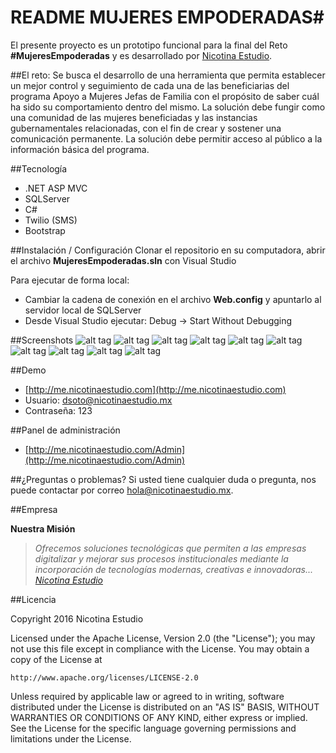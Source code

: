 # README MUJERES EMPODERADAS#

El presente proyecto es un prototipo funcional para la final del Reto **#MujeresEmpoderadas** y es desarrollado por [Nicotina Estudio](http://www.nicotinaestudio.com). 

##El reto:
Se busca el desarrollo de una herramienta que permita establecer un mejor control y seguimiento de cada una de las beneficiarias del programa Apoyo a Mujeres Jefas de Familia con el propósito de saber cuál ha sido su comportamiento dentro del mismo. La solución debe fungir como una comunidad de las mujeres beneficiadas y las instancias gubernamentales relacionadas, con el fin de crear y sostener una comunicación permanente. La solución debe permitir acceso al público a la información básica del programa.

##Tecnología

- .NET ASP MVC
- SQLServer
- C#
- Twilio (SMS)
- Bootstrap

##Instalación / Configuración 
Clonar el repositorio en su computadora, abrir el archivo **MujeresEmpoderadas.sln** con Visual Studio

Para ejecutar de forma local:

- Cambiar la cadena de conexión en el archivo **Web.config** y apuntarlo al servidor local de SQLServer
- Desde Visual Studio ejecutar: Debug -> Start Without Debugging

##Screenshots
![alt tag](http://me.nicotinaestudio.com/Content/Imagenes/Capturas/me-portada.jpg)
![alt tag](http://me.nicotinaestudio.com/Content/Imagenes/Capturas/me-perfil.jpg)
![alt tag](http://me.nicotinaestudio.com/Content/Imagenes/Capturas/me-bienes-y-servicios.jpg)
![alt tag](http://me.nicotinaestudio.com/Content/Imagenes/Capturas/me-bolsa-de-trabajo.jpg)
![alt tag](http://me.nicotinaestudio.com/Content/Imagenes/Capturas/me-convocatorias.jpg)
![alt tag](http://me.nicotinaestudio.com/Content/Imagenes/Capturas/me-preinscripcion.jpg)
![alt tag](http://me.nicotinaestudio.com/Content/Imagenes/Capturas/me-admin-home.jpg)
![alt tag](http://me.nicotinaestudio.com/Content/Imagenes/Capturas/me-admin-usuarios.jpg)
![alt tag](http://me.nicotinaestudio.com/Content/Imagenes/Capturas/me-admin-sms.jpg)
![alt tag](http://me.nicotinaestudio.com/Content/Imagenes/Capturas/me-admin-sms-recepcion.jpg)

##Demo
- [http://me.nicotinaestudio.com](http://me.nicotinaestudio.com)
- Usuario: dsoto@nicotinaestudio.mx
- Contraseña: 123

##Panel de administración
- [http://me.nicotinaestudio.com/Admin](http://me.nicotinaestudio.com/Admin)

##¿Preguntas o problemas? 
Si usted tiene cualquier duda o pregunta, nos puede contactar por correo <hola@nicotinaestudio.mx>.

##Empresa

**Nuestra Misión**

> *Ofrecemos soluciones tecnológicas que permiten a las empresas digitalizar y mejorar sus procesos institucionales mediante la incorporación de tecnologías modernas, creativas e innovadoras... [Nicotina Estudio](http://www.nicotinaestudio.com)*

##Licencia

Copyright 2016 Nicotina Estudio

Licensed under the Apache License, Version 2.0 (the "License");
you may not use this file except in compliance with the License.
You may obtain a copy of the License at

    http://www.apache.org/licenses/LICENSE-2.0

Unless required by applicable law or agreed to in writing, software
distributed under the License is distributed on an "AS IS" BASIS,
WITHOUT WARRANTIES OR CONDITIONS OF ANY KIND, either express or implied.
See the License for the specific language governing permissions and
limitations under the License.